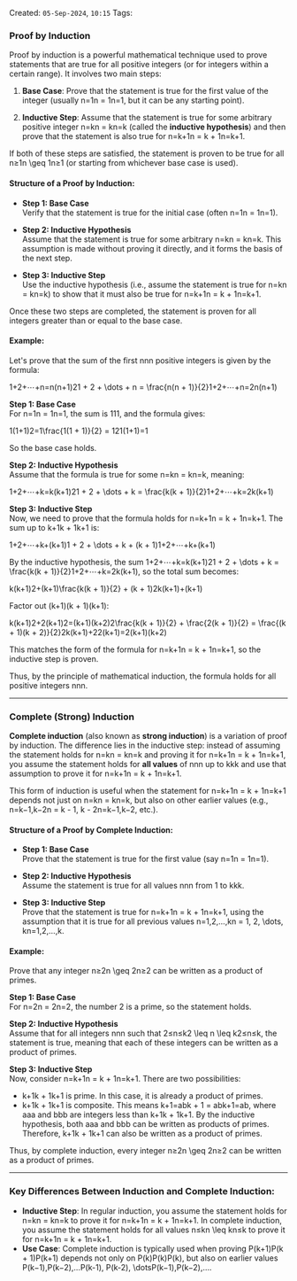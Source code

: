 Created: `05-Sep-2024`, `10:15`
Tags: 

### Proof by Induction

Proof by induction is a powerful mathematical technique used to prove statements that are true for all positive integers (or for integers within a certain range). It involves two main steps:

1. **Base Case**: Prove that the statement is true for the first value of the integer (usually n=1n = 1n=1, but it can be any starting point).
    
2. **Inductive Step**: Assume that the statement is true for some arbitrary positive integer n=kn = kn=k (called the **inductive hypothesis**) and then prove that the statement is also true for n=k+1n = k + 1n=k+1.
    

If both of these steps are satisfied, the statement is proven to be true for all n≥1n \geq 1n≥1 (or starting from whichever base case is used).

#### Structure of a Proof by Induction:

- **Step 1: Base Case**  
    Verify that the statement is true for the initial case (often n=1n = 1n=1).
    
- **Step 2: Inductive Hypothesis**  
    Assume that the statement is true for some arbitrary n=kn = kn=k. This assumption is made without proving it directly, and it forms the basis of the next step.
    
- **Step 3: Inductive Step**  
    Use the inductive hypothesis (i.e., assume the statement is true for n=kn = kn=k) to show that it must also be true for n=k+1n = k + 1n=k+1.
    

Once these two steps are completed, the statement is proven for all integers greater than or equal to the base case.

#### Example:

Let's prove that the sum of the first nnn positive integers is given by the formula:

1+2+⋯+n=n(n+1)21 + 2 + \dots + n = \frac{n(n + 1)}{2}1+2+⋯+n=2n(n+1)​

**Step 1: Base Case**  
For n=1n = 1n=1, the sum is 111, and the formula gives:

1(1+1)2=1\frac{1(1 + 1)}{2} = 121(1+1)​=1

So the base case holds.

**Step 2: Inductive Hypothesis**  
Assume that the formula is true for some n=kn = kn=k, meaning:

1+2+⋯+k=k(k+1)21 + 2 + \dots + k = \frac{k(k + 1)}{2}1+2+⋯+k=2k(k+1)​

**Step 3: Inductive Step**  
Now, we need to prove that the formula holds for n=k+1n = k + 1n=k+1. The sum up to k+1k + 1k+1 is:

1+2+⋯+k+(k+1)1 + 2 + \dots + k + (k + 1)1+2+⋯+k+(k+1)

By the inductive hypothesis, the sum 1+2+⋯+k=k(k+1)21 + 2 + \dots + k = \frac{k(k + 1)}{2}1+2+⋯+k=2k(k+1)​, so the total sum becomes:

k(k+1)2+(k+1)\frac{k(k + 1)}{2} + (k + 1)2k(k+1)​+(k+1)

Factor out (k+1)(k + 1)(k+1):

k(k+1)2+2(k+1)2=(k+1)(k+2)2\frac{k(k + 1)}{2} + \frac{2(k + 1)}{2} = \frac{(k + 1)(k + 2)}{2}2k(k+1)​+22(k+1)​=2(k+1)(k+2)​

This matches the form of the formula for n=k+1n = k + 1n=k+1, so the inductive step is proven.

Thus, by the principle of mathematical induction, the formula holds for all positive integers nnn.

---

### Complete (Strong) Induction

**Complete induction** (also known as **strong induction**) is a variation of proof by induction. The difference lies in the inductive step: instead of assuming the statement holds for n=kn = kn=k and proving it for n=k+1n = k + 1n=k+1, you assume the statement holds for **all values** of nnn up to kkk and use that assumption to prove it for n=k+1n = k + 1n=k+1.

This form of induction is useful when the statement for n=k+1n = k + 1n=k+1 depends not just on n=kn = kn=k, but also on other earlier values (e.g., n=k−1,k−2n = k - 1, k - 2n=k−1,k−2, etc.).

#### Structure of a Proof by Complete Induction:

- **Step 1: Base Case**  
    Prove that the statement is true for the first value (say n=1n = 1n=1).
    
- **Step 2: Inductive Hypothesis**  
    Assume the statement is true for all values nnn from 1 to kkk.
    
- **Step 3: Inductive Step**  
    Prove that the statement is true for n=k+1n = k + 1n=k+1, using the assumption that it is true for all previous values n=1,2,…,kn = 1, 2, \dots, kn=1,2,…,k.
    

#### Example:

Prove that any integer n≥2n \geq 2n≥2 can be written as a product of primes.

**Step 1: Base Case**  
For n=2n = 2n=2, the number 2 is a prime, so the statement holds.

**Step 2: Inductive Hypothesis**  
Assume that for all integers nnn such that 2≤n≤k2 \leq n \leq k2≤n≤k, the statement is true, meaning that each of these integers can be written as a product of primes.

**Step 3: Inductive Step**  
Now, consider n=k+1n = k + 1n=k+1. There are two possibilities:

- k+1k + 1k+1 is prime. In this case, it is already a product of primes.
- k+1k + 1k+1 is composite. This means k+1=abk + 1 = abk+1=ab, where aaa and bbb are integers less than k+1k + 1k+1. By the inductive hypothesis, both aaa and bbb can be written as products of primes. Therefore, k+1k + 1k+1 can also be written as a product of primes.

Thus, by complete induction, every integer n≥2n \geq 2n≥2 can be written as a product of primes.

---

### Key Differences Between Induction and Complete Induction:

- **Inductive Step**: In regular induction, you assume the statement holds for n=kn = kn=k to prove it for n=k+1n = k + 1n=k+1. In complete induction, you assume the statement holds for all values n≤kn \leq kn≤k to prove it for n=k+1n = k + 1n=k+1.
- **Use Case**: Complete induction is typically used when proving P(k+1)P(k + 1)P(k+1) depends not only on P(k)P(k)P(k), but also on earlier values P(k−1),P(k−2),…P(k-1), P(k-2), \dotsP(k−1),P(k−2),….